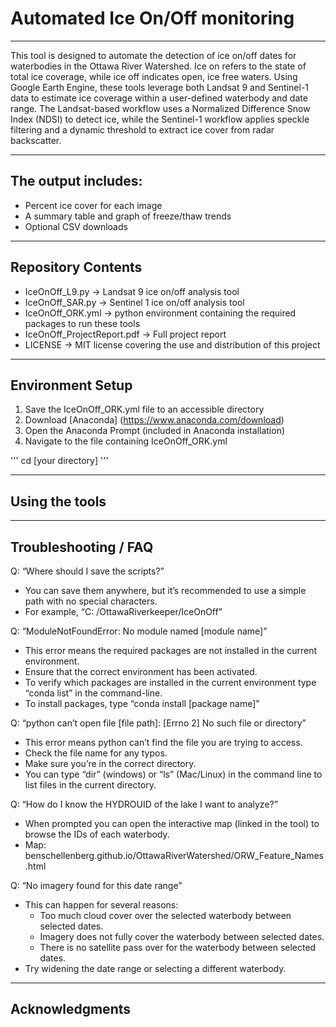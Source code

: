 # Automated Ice On/Off monitoring
---

This tool is designed to automate the detection of ice on/off dates for waterbodies in the Ottawa River Watershed. Ice on refers to the state of total ice coverage, while ice off indicates open, ice free waters. 
Using Google Earth Engine, these tools leverage both Landsat 9 and Sentinel-1 data to estimate ice coverage within a user-defined waterbody and date range. The Landsat-based workflow uses a Normalized Difference Snow Index (NDSI) to detect ice, while the Sentinel-1 workflow applies speckle filtering and a dynamic threshold to extract ice cover from radar backscatter.

---
## The output includes: 
* Percent ice cover for each image
* A summary table and graph of freeze/thaw trends
* Optional CSV downloads

---
## Repository Contents
* IceOnOff_L9.py &rarr; Landsat 9 ice on/off analysis tool
* IceOnOff_SAR.py &rarr; Sentinel 1 ice on/off analysis tool
* IceOnOff_ORK.yml &rarr; python environment containing the required packages to run these tools
* IceOnOff_ProjectReport.pdf &rarr; Full project report
* LICENSE &rarr; MIT license covering the use and distribution of this project

---
## Environment Setup
1. Save the IceOnOff_ORK.yml file to an accessible directory
2. Download [Anaconda] (https://www.anaconda.com/download)
3. Open the Anaconda Prompt (included in Anaconda installation)
4. Navigate to the file containing IceOnOff_ORK.yml

'''
cd [your directory]
'''

---
## Using the tools 

---
## Troubleshooting / FAQ

Q: “Where should I save the scripts?”
*	You can save them anywhere, but it’s recommended to use a simple path with no special characters. 
*	For example, “C: /OttawaRiverkeeper/IceOnOff”

Q: “ModuleNotFoundError: No module named [module name]”
*	This error means the required packages are not installed in the current environment. 
*	Ensure that the correct environment has been activated. 
*	To verify which packages are installed in the current environment type “conda list” in the command-line. 
*	To install packages, type “conda install [package name]”

Q: “python can’t open file [file path]: [Errno 2] No such file or directory”
*	This error means python can’t find the file you are trying to access. 
*	Check the file name for any typos.
*	Make sure you’re in the correct directory.
*	You can type “dir” (windows) or “ls” (Mac/Linux) in the command line to list files in the current directory.

Q: “How do I know the HYDROUID of the lake I want to analyze?”
*	When prompted you can open the interactive map (linked in the tool) to browse the IDs of each waterbody. 
*	Map: benschellenberg.github.io/OttawaRiverWatershed/ORW_Feature_Names.html

Q: “No imagery found for this date range”
* This can happen for several reasons: 
  	 * Too much cloud cover over the selected waterbody between selected dates.
   	 * Imagery does not fully cover the waterbody between selected dates.
	 * There is no satellite pass over for the waterbody between selected dates.
* Try widening the date range or selecting a different waterbody. 

---
## Acknowledgments
